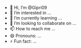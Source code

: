- 👋 Hi, I’m @Gipri09
- 👀 I’m interested in ...
- 🌱 I’m currently learning ...
- 💞️ I’m looking to collaborate on ...
- 📫 How to reach me ...
- 😄 Pronouns: ...
- ⚡ Fun fact: ...

<!---
Gipri09/Gipri09 is a ✨ special ✨ repository because its `README.md` (this file) appears on your GitHub profile.
You can click the Preview link to take 
